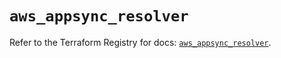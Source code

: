 # `aws_appsync_resolver`

Refer to the Terraform Registry for docs: [`aws_appsync_resolver`](https://registry.terraform.io/providers/hashicorp/aws/6.7.0/docs/resources/appsync_resolver).
